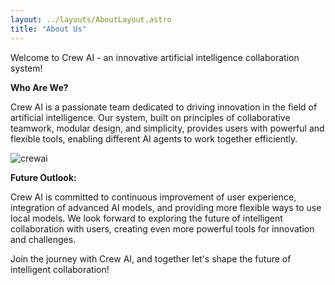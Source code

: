 ```yaml
---
layout: ../layouts/AboutLayout.astro
title: "About Us"
---
```


Welcome to Crew AI - an innovative artificial intelligence collaboration system!

**Who Are We?**

Crew AI is a passionate team dedicated to driving innovation in the field of artificial intelligence. Our system, built on principles of collaborative teamwork, modular design, and simplicity, provides users with powerful and flexible tools, enabling different AI agents to work together efficiently.

<div>
  <img src="/assets/dev.svg" class="sm:w-1/2 mx-auto" alt="crewai">
</div>

**Future Outlook:**

Crew AI is committed to continuous improvement of user experience, integration of advanced AI models, and providing more flexible ways to use local models. We look forward to exploring the future of intelligent collaboration with users, creating even more powerful tools for innovation and challenges.

Join the journey with Crew AI, and together let's shape the future of intelligent collaboration!
